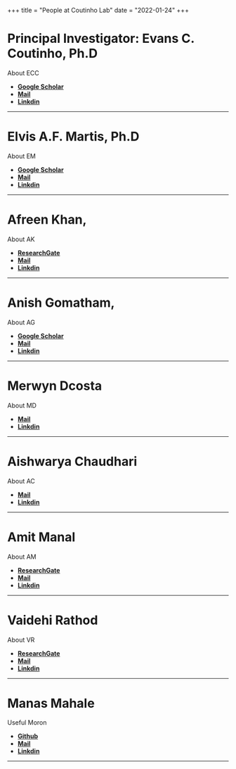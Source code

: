+++
title = "People at Coutinho Lab"
date = "2022-01-24"
+++

# Principal Investigator: Evans C. Coutinho, Ph.D

About ECC

- [**Google Scholar**](https://scholar.google.co.in/citations?user=mcw-68MAAAAJ&hl=en) 
- [**Mail**](mailto:evans.coutinho@bcp.edu.in) 
- [**Linkdin**](https://www.linkedin.com/in/evans-coutinho-556b917/)

---
# Elvis A.F. Martis, Ph.D

About EM

- [**Google Scholar**](https://scholar.google.co.in/citations?user=mFHiDGMAAAAJ&hl=en)
- [**Mail**](mailto:elvis.martis@bcp.edu.in)
- [**Linkdin**](https://www.linkedin.com/in/elvisadrianmartis/)
---

# Afreen Khan, 

About AK

- [**ResearchGate**](https://www.researchgate.net/profile/Afreen-Khan-3)
- [**Mail**](mailto:Afreen.Khan@bcp.edu.in)
- [**Linkdin**](https://www.linkedin.com/in/afreenkh)
---


# Anish Gomatham, 

About AG

- [**Google Scholar**](https://scholar.google.co.in/citations?user=PbDrZ9cAAAAJ&hl=en)
- [**Mail**](mailto:Afreen.Khan@bcp.edu.in)
- [**Linkdin**](https://www.linkedin.com/in/afreenkh)
---


# Merwyn Dcosta

About MD

- [**Mail**](mailto:Merwyn.Dcosta@bcp.edu.in)
- [**Linkdin**](https://www.linkedin.com/in/afreenkh)
---


# Aishwarya Chaudhari

About AC

- [**Mail**](mailto:Aishwarya.Chaudhari@bcp.edu.in)
- [**Linkdin**](https://www.linkedin.com/in/aishwarya-chaudhari-10a495131)
---


# Amit Manal

About AM

- [**ResearchGate**](https://www.researchgate.net/profile/Amit-Manal)
- [**Mail**](mailto:Afreen.Khan@bcp.edu.in)
- [**Linkdin**](https://www.linkedin.com/in/amit-manal-37067a224)

---

# Vaidehi Rathod

About VR

- [**ResearchGate**](https://www.researchgate.net/profile/Vaidehi-Rathod)
- [**Mail**](mailto:vaidehi.rathod@bcp.edu.in)
- [**Linkdin**](https://www.linkedin.com/in/vaidehi-rathod-b03006194)

---

# Manas Mahale

Useful Moron

- [**Github**](https://github.com/Manas02)
- [**Mail**](mailto:manas.mahale@bcp.edu.in)
- [**Linkdin**](https://www.linkedin.com/in/manasmahale)
---